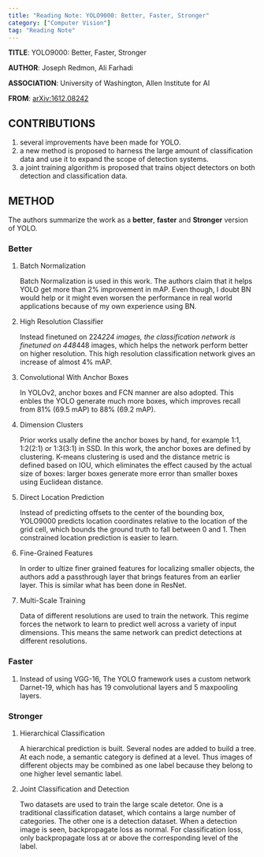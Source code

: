 ```yaml
---
title: "Reading Note: YOLO9000: Better, Faster, Stronger"
category: ["Computer Vision"]
tag: "Reading Note"
---
```


**TITLE**: YOLO9000: Better, Faster, Stronger  

**AUTHOR**: Joseph Redmon, Ali Farhadi

**ASSOCIATION**: University of Washington, Allen Institute for AI

**FROM**: [arXiv:1612.08242](https://arxiv.org/abs/1612.08242)

## CONTRIBUTIONS ##

1. several improvements have been made for YOLO.
2. a new method is proposed to harness the large amount of classification data and use it to expand the scope of detection systems.
3. a joint training algorithm is proposed that trains object detectors on both detection and classification data.


## METHOD ##

The authors summarize the work as a **better**, **faster** and **Stronger** version of YOLO.

### Better ###

1. Batch Normalization

    Batch Normalization is used in this work. The authors claim that it helps YOLO get more than 2% improvement in mAP. Even though, I doubt BN would help or it might even worsen the performance in real world applications because of my own experience using BN.

2. High Resolution Classifier

    Instead finetuned on 224*224 images, the classification network is finetuned on 448*448 images, which helps the network perform better on higher resolution. This high resolution classification network gives an increase of almost 4% mAP.

3. Convolutional With Anchor Boxes

    In YOLOv2, anchor boxes and FCN manner are also adopted. This enbles the YOLO generate much more boxes, which improves recall from 81% (69.5 mAP) to 88% (69.2 mAP).

4. Dimension Clusters

    Prior works usally define the anchor boxes by hand, for example 1:1, 1:2(2:1) or 1:3(3:1) in SSD. In this work, the anchor boxes are defined by clustering. K-means clustering is used and the distance metric is defined based on IOU, which eliminates the effect caused by the actual size of boxes: larger boxes generate more error than smaller boxes using Euclidean distance.

5. Direct Location Prediction

    Instead of predicting offsets to the center of the bounding box, YOLO9000 predicts location coordinates relative to the location of the grid cell, which bounds the ground truth to fall between 0 and 1. Then constrained location prediction is easier to learn.

6. Fine-Grained Features

    In order to ultize finer grained features for localizing smaller objects, the authors add a passthrough layer that brings features from an earlier layer.
    This is similar what has been done in ResNet.

7. Multi-Scale Training

    Data of different resolutions are used to train the network. This regime forces the network to learn to predict well across a variety of input dimensions. This means the same network can predict detections at different resolutions.

### Faster ###

1. Instead of using VGG-16, The YOLO framework uses a custom network Darnet-19, which has has 19 convolutional layers and 5 maxpooling layers.

### Stronger ###

1. Hierarchical Classification

    A hierarchical prediction is built. Several nodes are added to build a tree. At each node, a semantic category is defined at a level. Thus images of different objects may be combined as one label because they belong to one higher level semantic label.

2. Joint Classification and Detection

    Two datasets are used to train the large scale detetor. One is a traditional classification dataset, which contains a large number of categories. The other one is a detection dataset. When a detection image is seen, backpropagate loss as normal. For classification loss, only backpropagate loss at or above the corresponding level of the label.